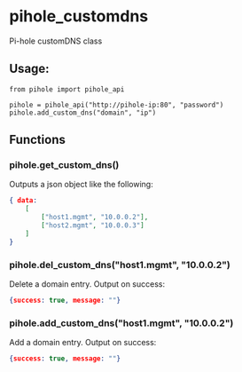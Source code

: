 # pihole_customdns
Pi-hole customDNS class

## Usage:
```
from pihole import pihole_api

pihole = pihole_api("http://pihole-ip:80", "password")
pihole.add_custom_dns("domain", "ip")
```

## Functions

### pihole.get_custom_dns()
Outputs a json object like the following:
```json
{ data:
    [
        ["host1.mgmt", "10.0.0.2"],
        ["host2.mgmt", "10.0.0.3"]
    ]
}
```

### pihole.del_custom_dns("host1.mgmt", "10.0.0.2")
Delete a domain entry. Output on success:
```json
{success: true, message: ""}
```

### pihole.add_custom_dns("host1.mgmt", "10.0.0.2")
Add a domain entry. Output on success:
```json
{success: true, message: ""}
```
